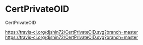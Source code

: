 # CertPrivateOID
CertPrivateOID

https://travis-ci.org/djshin72/CertPrivateOID.svg?branch=master https://travis-ci.org/djshin72/CertPrivateOID.svg?branch=master

